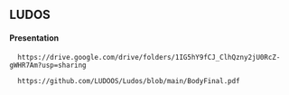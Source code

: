 ## LUDOS

#### Presentation 

```http
  https://drive.google.com/drive/folders/1IG5hY9fCJ_ClhQzny2jU0RcZ-gWHR7Am?usp=sharing
```

```http
  https://github.com/LUDOOS/Ludos/blob/main/BodyFinal.pdf
```
